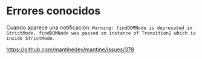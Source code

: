 
# Errores conocidos

Cuando aparece una notificación:
`Warning: findDOMNode is deprecated in StrictMode. findDOMNode was passed an instance of Transition2 which is inside StrictMode.`

https://github.com/mantinedev/mantine/issues/378


